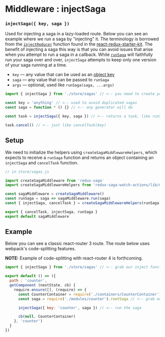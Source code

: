 # Middleware : injectSaga

### `injectSaga({ key, saga })`

Used for injecting a saga in a lazy-loaded route. Below you can see an example where we run a saga by "injecting" it. The terminology is borrowed from the [`injectReducer`][src-store-reducers] function found in the [react-redux-starter-kit][react-redux-starter-kit]. The benefit of injecting a saga this way is that you can avoid issues that arise when you attempt to run a saga in a callback. While [`runSaga`][run-saga] will faithfully run your saga over and over, `injectSaga` attempts to keep only one version of your saga running at a time.

[src-store-reducers]: https://github.com/davezuko/react-redux-starter-kit/blob/master/src/store/reducers.js
[react-redux-starter-kit]: https://github.com/davezuko/react-redux-starter-kit
[run-saga]: https://github.com/redux-saga/redux-saga/tree/master/docs/api#middlewarerunsaga-args


- `key` &mdash; any value that can be used as an [object key](https://developer.mozilla.org/en-US/docs/Web/JavaScript/Guide/Working_with_Objects#Objects_and_properties)
- `saga` &mdash; any value that can be passed to `runSaga`
- `args` &mdash; optional, used like `runSaga(saga, ...args)`

```js
import { injectSaga } from './store/sagas' // <-- you need to create your own

const key = 'anything' // <-- used to avoid duplicated sagas
const saga = function * () {} // <-- any generator will do

const task = injectSaga({ key, saga }) // <-- returns a task, like runSaga

task.cancel() // <-- just like cancelTask(key)
```

## Setup

We need to initialize the helpers using `createSagaMiddlewareHelpers`, which expects to receive a `runSaga` function and returns an object containing an `injectSaga` and `cancelTask` function.

```js
// in store/sagas.js

import createSagaMiddleware from 'redux-saga'
import createSagaMiddlewareHelpers from 'redux-saga-watch-actions/lib/middleware'

const sagaMiddleware = createSagaMiddleware()
const runSaga = saga => sagaMiddleware.run(saga)
const { injectSaga, cancelTask } = createSagaMiddlewareHelpers(runSaga) // <-- bind to sagaMiddleware.run

export { cancelTask, injectSaga, runSaga }
export default sagaMiddleware
```

## Example

Below you can see a classic react-router 3 route. The route below uses webpack's code-splitting features.

**NOTE:** Example of code-splitting with react-router 4 is forthcoming.

```js
import { injectSaga } from './store/sagas' // <-- grab our inject function

export default () => ({
  path : 'counter',
  getComponent (nextState, cb) {
    require.ensure([], (require) => {
      const CounterContainer = require('./containers/CounterContainer').default
      const saga = require('./modules/counter').rootSaga // <-- grab our lazy-loaded saga

      injectSaga({ key: 'counter', saga }) // <-- run the saga

      cb(null, CounterContainer)
    }, 'counter')
  }
})
```
